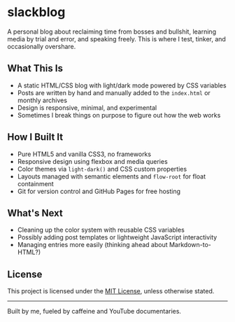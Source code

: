# slackblog

A personal blog about reclaiming time from bosses and bullshit, learning media by trial and error, and speaking freely. This is where I test, tinker, and occasionally overshare.

## What This Is

- A static HTML/CSS blog with light/dark mode powered by CSS variables
- Posts are written by hand and manually added to the `index.html` or monthly archives
- Design is responsive, minimal, and experimental
- Sometimes I break things on purpose to figure out how the web works

## How I Built It

- Pure HTML5 and vanilla CSS3, no frameworks
- Responsive design using flexbox and media queries
- Color themes via `light-dark()` and CSS custom properties
- Layouts managed with semantic elements and `flow-root` for float containment
- Git for version control and GitHub Pages for free hosting

## What's Next

- Cleaning up the color system with reusable CSS variables
- Possibly adding post templates or lightweight JavaScript interactivity
- Managing entries more easily (thinking ahead about Markdown-to-HTML?)

## License

This project is licensed under the [MIT License](LICENSE), unless otherwise stated.

---

Built by me, fueled by caffeine and YouTube documentaries.